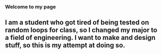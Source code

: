 ### Welcome to my page

## I am a student who got tired of being tested on random loops for class, so I changed my major to a field of engineering. I want to make and design stuff, so this is my attempt at doing so.